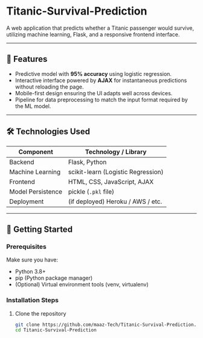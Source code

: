 # Titanic-Survival-Prediction

A web application that predicts whether a Titanic passenger would survive, utilizing machine learning, Flask, and a responsive frontend interface.

---

## 🧠 Features

- Predictive model with **95% accuracy** using logistic regression.  
- Interactive interface powered by **AJAX** for instantaneous predictions without reloading the page.  
- Mobile-first design ensuring the UI adapts well across devices.  
- Pipeline for data preprocessing to match the input format required by the ML model.

---

## 🛠️ Technologies Used

| Component         | Technology / Library                     |
|------------------|--------------------------------------------|
| Backend          | Flask, Python                             |
| Machine Learning | scikit-learn (Logistic Regression)        |
| Frontend         | HTML, CSS, JavaScript, AJAX               |
| Model Persistence| pickle (`.pkl` file)                       |
| Deployment       | (if deployed) Heroku / AWS / etc.         |

---

## 🚀 Getting Started

### Prerequisites

Make sure you have:

- Python 3.8+  
- pip (Python package manager)  
- (Optional) Virtual environment tools (venv, virtualenv)

### Installation Steps

1. Clone the repository  
   ```bash
   git clone https://github.com/maaz-Tech/Titanic-Survival-Prediction.git
   cd Titanic-Survival-Prediction
